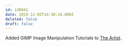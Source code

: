 ```yaml
---
id: id0041
date: 2019-12-02T14:30:14.000Z
deleted: false
draft: false
---
```


Added GIMP Image Manipulation Tutorials to [The Artist][1].

[1]: the-artist.html